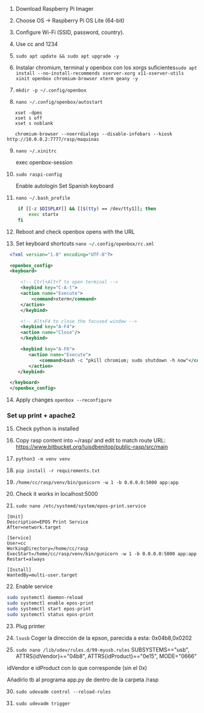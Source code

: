 1. Download Raspberry Pi Imager

2. Choose OS → Raspberry Pi OS Lite (64-bit)

3. Configure Wi-Fi (SSID, password, country).

4. Use cc and 1234

5. `sudo apt update && sudo apt upgrade -y`

6. Instalar chromium, terminal y openbox con los xorgs suficientes`sudo apt install --no-install-recommends xserver-xorg x11-xserver-utils xinit openbox chromium-browser xterm geany -y`

7. `mkdir -p ~/.config/openbox`

8. `nano ~/.config/openbox/autostart`

```nano
   xset -dpms
   xset s off
   xset s noblank

   chromium-browser --noerrdialogs --disable-infobars --kiosk http://10.0.0.2:7777/rasp/maquinas
```

9. `nano ~/.xinitrc`

   exec openbox-session

10. `sudo raspi-config`

    Enable autologin
    Set Spanish keyboard

11. `nano ~/.bash_profile`

```bash
    if [[-z $DISPLAY]] && [[$(tty) == /dev/tty1]]; then
        exec startx
    fi
```

12. Reboot and check openbox opens with the URL

13. Set keyboard shortcuts `nano ~/.config/openbox/rc.xml`

```XML
 <?xml version="1.0" encoding="UTF-8"?>

 <openbox_config>
 <keyboard>

     <!-- Ctrl+Alt+T to open terminal -->
     <keybind key="C-A-t">
     <action name="Execute">
         <command>xterm</command>
     </action>
     </keybind>

     <!-- Alt+F4 to close the focused window -->
     <keybind key="A-F4">
     <action name="Close"/>
     </keybind>

     <keybind key="A-F6">
        <action name="Execute">
            <command>bash -c "pkill chromium; sudo shutdown -h now"</command>
        </action>
    </keybind>

 </keyboard>
 </openbox_config>
```

14. Apply changes `openbox --reconfigure`

### Set up print + apache2

15. Check python is installed

16. Copy rasp content into ~/rasp/ and edit to match route URL: https://www.bitbucket.org/luisdbenitop/public-rasp/src/main

17. `python3 -m venv venv`

18. `pip install -r requirements.txt`

19. `/home/cc/rasp/venv/bin/gunicorn -w 1 -b 0.0.0.0:5000 app:app`

20. Check it works in localhost:5000

21. `sudo nano /etc/systemd/system/epos-print.service`

```Nano
[Unit]
Description=EPOS Print Service
After=network.target

[Service]
User=cc
WorkingDirectory=/home/cc/rasp
ExecStart=/home/cc/rasp/venv/bin/gunicorn -w 1 -b 0.0.0.0:5000 app:app
Restart=always

[Install]
WantedBy=multi-user.target
```

22. Enable service

```Bash
sudo systemctl daemon-reload
sudo systemctl enable epos-print
sudo systemctl start epos-print
sudo systemctl status epos-print
```

23. Plug printer

24. `lsusb`
    Coger la dirección de la epson, parecida a esta: 0x04b8,0x0202

25. `sudo nano /lib/udev/rules.d/99-myusb.rules`
    SUBSYSTEMS=="usb", ATTRS{idVendor}=="04b8", ATTRS{idProduct}=="0e15", MODE="0666"

idVendor e idProduct con lo que corresponde (sin el 0x)

Añadirlo tb al programa app.py de dentro de la carpeta /rasp

30. `sudo udevadm control --reload-rules`

31. `sudo udevadm trigger`
